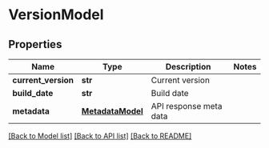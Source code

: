 # VersionModel

## Properties
Name | Type | Description | Notes
------------ | ------------- | ------------- | -------------
**current_version** | **str** | Current version | 
**build_date** | **str** | Build date | 
**metadata** | [**MetadataModel**](MetadataModel.md) | API response meta data | 

[[Back to Model list]](../README.md#documentation-for-models) [[Back to API list]](../README.md#documentation-for-api-endpoints) [[Back to README]](../README.md)


